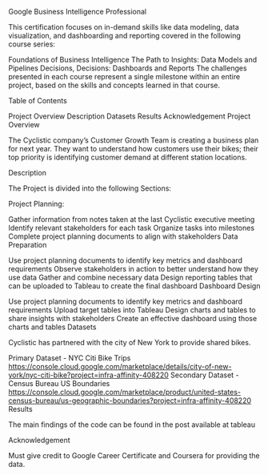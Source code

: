 Google Business Intelligence Professional

This certification focuses on in-demand skills like data modeling, data visualization, and dashboarding and reporting covered in the following course series:

Foundations of Business Intelligence
The Path to Insights: Data Models and Pipelines
Decisions, Decisions: Dashboards and Reports
The challenges presented in each course represent a single milestone within an entire project, based on the skills and concepts learned in that course.

Table of Contents

Project Overview
Description
Datasets
Results
Acknowledgement
Project Overview

The Cyclistic company’s Customer Growth Team is creating a business plan for next year. They want to understand how customers use their bikes; their top priority is identifying customer demand at different station locations.

Description

The Project is divided into the following Sections:

Project Planning:

Gather information from notes taken at the last Cyclistic executive meeting
Identify relevant stakeholders for each task
Organize tasks into milestones
Complete project planning documents to align with stakeholders
Data Preparation

Use project planning documents to identify key metrics and dashboard requirements
Observe stakeholders in action to better understand how they use data
Gather and combine necessary data
Design reporting tables that can be uploaded to Tableau to create the final dashboard
Dashboard Design

Use project planning documents to identify key metrics and dashboard requirements
Upload target tables into Tableau
Design charts and tables to share insights with stakeholders
Create an effective dashboard using those charts and tables
Datasets

Cyclistic has partnered with the city of New York to provide shared bikes.

Primary Dataset - NYC Citi Bike Trips https://console.cloud.google.com/marketplace/details/city-of-new-york/nyc-citi-bike?project=infra-affinity-408220
Secondary Dataset - Census Bureau US Boundaries https://console.cloud.google.com/marketplace/product/united-states-census-bureau/us-geographic-boundaries?project=infra-affinity-408220
Results

The main findings of the code can be found in the post available at tableau

Acknowledgement

Must give credit to Google Career Certificate and Coursera for providing the data.
